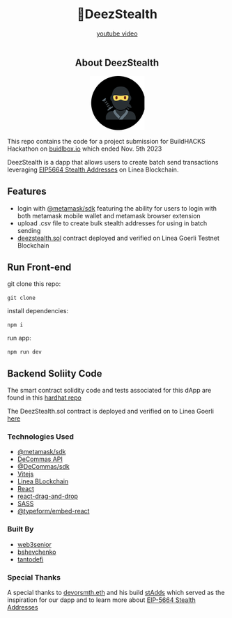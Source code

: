 <div align="center">
    <h1>🥷DeezStealth</h1>
</div>

<div align="center">
    <a href="https://www.youtube.com/shorts/sP-M3HzU1FU">youtube video</a>
</div>

<br>

<div align="center">
<h2>About DeezStealth</h2>

![ninja](/src/assets/logo.png)
</div>

This repo contains the code for a project submission for BuildHACKS Hackathon on [buidlbox.io](https://app.buidlbox.io/buidlbox/buidlhacks) which ended Nov. 5th 2023

DeezStealth is a dapp that allows users to create batch send transactions leveraging [EIP5664 Stealth Addresses](https://eips.ethereum.org/EIPS/eip-5564) on Linea Blockchain.

## Features

- login with [@metamask/sdk](https://metamask.io/sdk/) featuring the ability for users to login with both metamask mobile wallet and metamask browser extension
- upload .csv file to create bulk stealth addresses for using in batch sending
- [deezstealth.sol](https://goerli.lineascan.build/address/0xF9223Ba23C6381b30405Ec6D72717E3294AC848e#code) contract deployed and verified on Linea Goerli Testnet Blockchain

## Run Front-end

git clone this repo:

```git clone ```

install dependencies:

```npm i```

run app:

```npm run dev```

## Backend Soliity Code

The smart contract solidity code and tests associated for this dApp are found in this [hardhat repo](https://github.com/bshevchenko/destealth)

The DeezStealth.sol contract is deployed and verified on to Linea Goerli [here](https://goerli.lineascan.build/address/0x04eac8cd77ae31c4eb22c6eb6cecac0a58e544fb)

### Technologies Used

- [@metamask/sdk](https://github.com/MetaMask/metamask-sdk)
- [DeCommas API](https://build.decommas.io/)
- [@DeCommas/sdk](https://github.com/DeCommas/decommas-sdk)
- [Vitejs](https://vitejs.dev/)
- [Linea BLockchain](https://linea.build/)
- [React](https://github.com/facebook/react)
- [react-drag-and-drop](https://www.npmjs.com/package/react-drag-drop-files)
- [SASS](https://github.com/sass/sass)
- [@typeform/embed-react](https://github.com/Typeform/embed/tree/main/packages/embed-react)

### Built By

- [web3senior](https://github.com/web3senior)
- [bshevchenko](https://github.com/bshevchenko)
- [tantodefi](https://github.com/tantodefi)

### Special Thanks

A special thanks to [devorsmth.eth](https://app.buidlguidl.com/builders/0x02d09E69e528d7DA14F32Cd21b55aFFa1FF7F873) and his build [stAdds](https://stadds.vercel.app/) which served as the inspiration for our dapp and to learn more about [EIP-5664 Stealth Addresses](https://vitalik.ca/general/2023/01/20/stealth.html)
